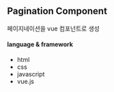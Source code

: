 ## Pagination Component
페이지네이션을 vue 컴포넌트로 생성

#### language & framework
- html
- css
- javascript
- vue.js
